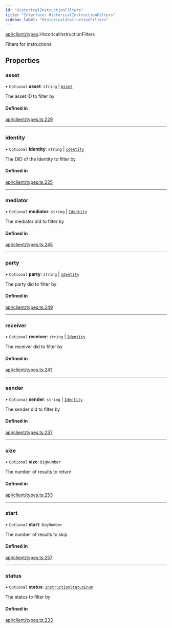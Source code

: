 ```yaml
---
id: "HistoricalInstructionFilters"
title: "Interface: HistoricalInstructionFilters"
sidebar_label: "HistoricalInstructionFilters"
---
```


[api/client/types](../../../../../modules/API/Client/Types/Types.md).HistoricalInstructionFilters

Filters for instructions

## Properties

### asset

• `Optional` **asset**: `string` \| [`Asset`](../../../../../modules/API/Entities/Asset/Types/Types.md#asset)

The asset ID to filter by

#### Defined in

[api/client/types.ts:229](https://github.com/PolymeshAssociation/polymesh-sdk/blob/49a0066c3/src/api/client/types.ts#L229)

___

### identity

• `Optional` **identity**: `string` \| [`Identity`](../../../../../classes/API/Entities/Identity/Identity.md)

The DID of the identity to filter by

#### Defined in

[api/client/types.ts:225](https://github.com/PolymeshAssociation/polymesh-sdk/blob/49a0066c3/src/api/client/types.ts#L225)

___

### mediator

• `Optional` **mediator**: `string` \| [`Identity`](../../../../../classes/API/Entities/Identity/Identity.md)

The mediator did to filter by

#### Defined in

[api/client/types.ts:245](https://github.com/PolymeshAssociation/polymesh-sdk/blob/49a0066c3/src/api/client/types.ts#L245)

___

### party

• `Optional` **party**: `string` \| [`Identity`](../../../../../classes/API/Entities/Identity/Identity.md)

The party did to filter by

#### Defined in

[api/client/types.ts:249](https://github.com/PolymeshAssociation/polymesh-sdk/blob/49a0066c3/src/api/client/types.ts#L249)

___

### receiver

• `Optional` **receiver**: `string` \| [`Identity`](../../../../../classes/API/Entities/Identity/Identity.md)

The receiver did to filter by

#### Defined in

[api/client/types.ts:241](https://github.com/PolymeshAssociation/polymesh-sdk/blob/49a0066c3/src/api/client/types.ts#L241)

___

### sender

• `Optional` **sender**: `string` \| [`Identity`](../../../../../classes/API/Entities/Identity/Identity.md)

The sender did to filter by

#### Defined in

[api/client/types.ts:237](https://github.com/PolymeshAssociation/polymesh-sdk/blob/49a0066c3/src/api/client/types.ts#L237)

___

### size

• `Optional` **size**: `BigNumber`

The number of results to return

#### Defined in

[api/client/types.ts:253](https://github.com/PolymeshAssociation/polymesh-sdk/blob/49a0066c3/src/api/client/types.ts#L253)

___

### start

• `Optional` **start**: `BigNumber`

The number of results to skip

#### Defined in

[api/client/types.ts:257](https://github.com/PolymeshAssociation/polymesh-sdk/blob/49a0066c3/src/api/client/types.ts#L257)

___

### status

• `Optional` **status**: [`InstructionStatusEnum`](../../../../../enums/API/Client/Types/InstructionStatusEnum/InstructionStatusEnum.md)

The status to filter by

#### Defined in

[api/client/types.ts:233](https://github.com/PolymeshAssociation/polymesh-sdk/blob/49a0066c3/src/api/client/types.ts#L233)
